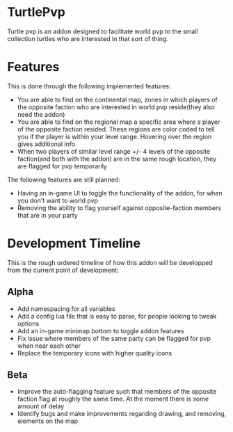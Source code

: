 # TurtlePvp
Turtle pvp is an addon designed to facilitate world pvp to the small collection turtles who are interested in that sort of thing.  

<h1>Features</h1> 

This is done through the following implemented features:  
* You are able to find on the continental map, zones in which players of the opposite faction who are interested in world pvp reside(they also need the addon)
* You are able to find on the regional map a specific area where a player of the opposite faction resided. These regions are color coded to tell you if the player is within your level range. Hovering over the region gives additional info
* When two players of similar level range +/- 4 levels of the opposite faction(and both with the addon) are in the same rough location, they are flagged for pvp temporarily  

The following features are still planned:
* Having an in-game UI to toggle the functionality of the addon, for when you don't want to world pvp
* Removing the ability to flag yourself against opposite-faction members that are in your party 


<h1>Development Timeline</h1>  
This is the rough ordered timeline of how this addon will be developped from the current point of development:  

<h2>Alpha</h2>  

* Add namespacing for all variables  
* Add a config lua file that is easy to parse, for people looking to tweak options  
* Add an in-game minimap bottom to toggle addon features 
* Fix issue where members of the same party can be flagged for pvp when near each other
* Replace the temporary icons with higher quality icons 

<h2>Beta</h2>  

* Improve the auto-flagging feature such that members of the opposite faction flag at roughly the same time. At the moment there is some amount of delay  
* Identify bugs and make improvements regarding drawing, and removing, elements on the map

